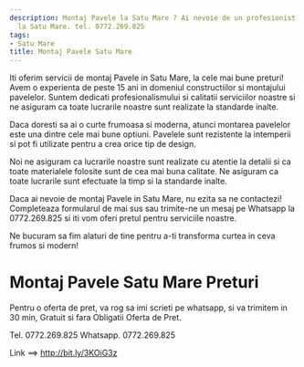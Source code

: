 ```yaml
---
description: Montaj Pavele la Satu Mare ? Ai nevoie de un profesionist in Montaj Pavele
  la Satu Mare. tel. 0772.269.825
tags:
- Satu Mare
title: Montaj Pavele Satu Mare
---
```



Iti oferim servicii de montaj Pavele in Satu Mare, la cele mai bune preturi! Avem o experienta de peste 15 ani in domeniul constructiilor si montajului pavelelor. Suntem dedicati profesionalismului si calitatii serviciilor noastre si ne asiguram ca toate lucrarile noastre sunt realizate la standarde inalte. 

Daca doresti sa ai o curte frumoasa si moderna, atunci montarea pavelelor este una dintre cele mai bune optiuni. Pavelele sunt rezistente la intemperii si pot fi utilizate pentru a crea orice tip de design.

Noi ne asiguram ca lucrarile noastre sunt realizate cu atentie la detalii si ca toate materialele folosite sunt de cea mai buna calitate. Ne asiguram ca toate lucrarile sunt efectuate la timp si la standarde inalte.

Daca ai nevoie de montaj Pavele in Satu Mare, nu ezita sa ne contactezi! Completeaza formularul de mai sus sau trimite-ne un mesaj pe Whatsapp la 0772.269.825 si iti vom oferi pretul pentru serviciile noastre. 

Ne bucuram sa fim alaturi de tine pentru a-ti transforma curtea in ceva frumos si modern!

# Montaj Pavele Satu Mare Preturi
Pentru o oferta de pret, va rog sa imi scrieti pe whatsapp, si va trimitem in 30 min, Gratuit si fara Obligatii Oferta de Pret.

Tel. 0772.269.825
Whatsapp. 0772.269.825

Link ==> http://bit.ly/3KOiG3z
